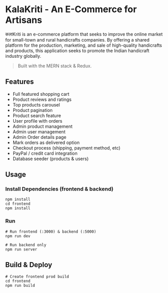 # KalaKriti - An E-Commerce for Artisans

कलाKriti is an e-commerce platform that seeks to improve the online market for small-town and rural handicrafts companies. By offering a shared platform for the production, marketing, and sale of high-quality handicrafts and products, this application seeks to promote the Indian handicraft industry globally.

> Built with the MERN stack & Redux.

## Features

- Full featured shopping cart
- Product reviews and ratings
- Top products carousel
- Product pagination
- Product search feature
- User profile with orders
- Admin product management
- Admin user management
- Admin Order details page
- Mark orders as delivered option
- Checkout process (shipping, payment method, etc)
- PayPal / credit card integration
- Database seeder (products & users)

## Usage

### Install Dependencies (frontend & backend)

```
npm install
cd frontend
npm install
```

### Run

```
# Run frontend (:3000) & backend (:5000)
npm run dev

# Run backend only
npm run server
```

## Build & Deploy

```
# Create frontend prod build
cd frontend
npm run build
```
